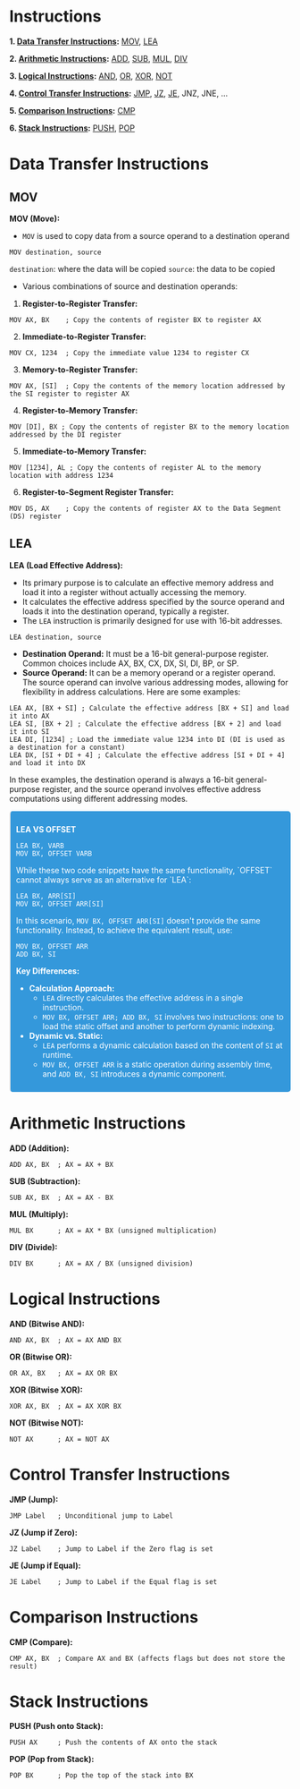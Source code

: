 # Instructions

**1. [Data Transfer Instructions](#data_transfer-instructions):**  [MOV](#MOV), [LEA](#lea)

**2. [Arithmetic Instructions](#arithmetic_instructions):** [ADD](#add), [SUB](#sub), [MUL](#mul), [DIV](#div)

**3. [Logical Instructions](#logical-instructions):** [AND](#and), [OR](#or), [XOR](#xor), [NOT](#not)

**4. [Control Transfer Instructions](#control-transfer-instructions):** [JMP](#jmp), [JZ](#jz), [JE](#je), JNZ, JNE, ...

**5. [Comparison Instructions](#comparison-instructions):** [CMP](#cmp)

**6. [Stack Instructions](#stack-instructions):** [PUSH](#push), [POP](#pop)


# <a name ="data-transfer-instructions"></a>Data Transfer Instructions

## <a name="mov"></a>MOV

**MOV (Move):**

- `MOV` is used to copy data from a source operand to a destination operand

``` assembly
MOV destination, source
```
`destination`: where the data will be copied
`source`: the data to be copied

- Various combinations of source and destination operands:

1. **Register-to-Register Transfer:**
```assembly
MOV AX, BX    ; Copy the contents of register BX to register AX
```

2. **Immediate-to-Register Transfer:**
```assembly
MOV CX, 1234  ; Copy the immediate value 1234 to register CX
```

3. **Memory-to-Register Transfer:**
```assembly
MOV AX, [SI]  ; Copy the contents of the memory location addressed by the SI register to register AX
```

4. **Register-to-Memory Transfer:**
```assembly 
MOV [DI], BX ; Copy the contents of register BX to the memory location addressed by the DI register 
```

5. **Immediate-to-Memory Transfer:**
```assembly
MOV [1234], AL ; Copy the contents of register AL to the memory location with address 1234
```

6. **Register-to-Segment Register Transfer:**
```assembly
MOV DS, AX    ; Copy the contents of register AX to the Data Segment (DS) register
```

## <a name="lea"></a>LEA

**LEA (Load Effective Address):**
- Its primary purpose is to calculate an effective memory address and load it into a register without actually accessing the memory.
- It calculates the effective address specified by the source operand and loads it into the destination operand, typically a register.
- The `LEA` instruction is primarily designed for use with 16-bit addresses.

```assembly
LEA destination, source
```
- **Destination Operand:** It must be a 16-bit general-purpose register. Common choices include AX, BX, CX, DX, SI, DI, BP, or SP.
- **Source Operand:** It can be a memory operand or a register operand. The source operand can involve various addressing modes, allowing for flexibility in address calculations.
Here are some examples:

```assembly
LEA AX, [BX + SI] ; Calculate the effective address [BX + SI] and load it into AX 
LEA SI, [BX + 2] ; Calculate the effective address [BX + 2] and load it into SI 
LEA DI, [1234] ; Load the immediate value 1234 into DI (DI is used as a destination for a constant) 
LEA DX, [SI + DI + 4] ; Calculate the effective address [SI + DI + 4] and load it into DX
```
In these examples, the destination operand is always a 16-bit general-purpose register, and the source operand involves effective address computations using different addressing modes.

<blockquote style="background-color: #3498db; color: #ffffff; padding: 10px; border-radius: 5px; margin: 0;">
    <p><strong>LEA VS OFFSET</strong></p>
    <pre><code>LEA BX, VARB
MOV BX, OFFSET VARB</code></pre>
    <p>While these two code snippets have the same functionality, `OFFSET` cannot always serve as an alternative for `LEA`:</p>
    <pre><code>LEA BX, ARR[SI]
MOV BX, OFFSET ARR[SI]</code></pre>
    <p>In this scenario, <code>MOV BX, OFFSET ARR[SI]</code> doesn't provide the same functionality. Instead, to achieve the equivalent result, use:</p>
    <pre><code>MOV BX, OFFSET ARR 
ADD BX, SI</code></pre>
    <p><strong>Key Differences:</strong></p>
    <ul>
        <li><strong>Calculation Approach:</strong>
            <ul>
                <li><code>LEA</code> directly calculates the effective address in a single instruction.</li>
                <li><code>MOV BX, OFFSET ARR; ADD BX, SI</code> involves two instructions: one to load the static offset and another to perform dynamic indexing.</li>
            </ul>
        </li>
        <li><strong>Dynamic vs. Static:</strong>
            <ul>
                <li><code>LEA</code> performs a dynamic calculation based on the content of <code>SI</code> at runtime.</li>
                <li><code>MOV BX, OFFSET ARR</code> is a static operation during assembly time, and <code>ADD BX, SI</code> introduces a dynamic component.</li>
            </ul>
        </li>
    </ul>
</blockquote>


# <a name ="arithmetic-instructions"></a>Arithmetic Instructions

<a name ="add"></a>**ADD (Addition):**
```assembly
ADD AX, BX  ; AX = AX + BX
```

<a name ="sub"></a>**SUB (Subtraction):**
```assembly
SUB AX, BX  ; AX = AX - BX
```

<a name ="mul"></a>**MUL (Multiply):**
```assembly
MUL BX      ; AX = AX * BX (unsigned multiplication)
```

<a name ="div"></a>**DIV (Divide):**
```assembly
DIV BX      ; AX = AX / BX (unsigned division)
```

# <a name ="logical-instructions"></a> Logical Instructions

<a name ="and"></a>**AND (Bitwise AND):**
```assembly
AND AX, BX  ; AX = AX AND BX
```

<a name ="or"></a>**OR (Bitwise OR):**
```assembly
OR AX, BX   ; AX = AX OR BX
```

<a name ="xor"></a>**XOR (Bitwise XOR):**
```assembly
XOR AX, BX  ; AX = AX XOR BX
```

<a name ="not"></a>**NOT (Bitwise NOT):**
```assembly
NOT AX      ; AX = NOT AX
```

# <a name ="control-transfer-instructions"></a>Control Transfer Instructions

<a name ="jmp"></a>**JMP (Jump):**
```assembly
JMP Label   ; Unconditional jump to Label
```

<a name ="jz"></a>**JZ (Jump if Zero):**
```assembly
JZ Label    ; Jump to Label if the Zero flag is set
```

<a name ="je"></a>**JE (Jump if Equal):**
```assembly
JE Label    ; Jump to Label if the Equal flag is set
```

# <a name = "comparison-instructions"></a> Comparison Instructions

<a name ="cmp"></a>**CMP (Compare):**
```assembly
CMP AX, BX  ; Compare AX and BX (affects flags but does not store the result)
```

# <a name = "stack-instructions"></a>Stack Instructions

<a name ="push"></a>**PUSH (Push onto Stack):**
```assembly
PUSH AX     ; Push the contents of AX onto the stack
```

<a name ="pop"></a>**POP (Pop from Stack):**
```assembly
POP BX      ; Pop the top of the stack into BX
```
